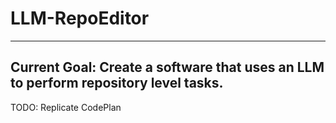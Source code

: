# **LLM-RepoEditor**
---
Current Goal: Create a software that uses an LLM to perform 
repository level tasks.
---
TODO:
Replicate CodePlan
